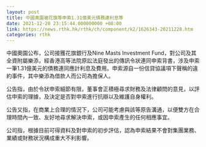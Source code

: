 ```yaml
---
layout: post
title: 中國奧園被花旗等申索1.31億美元債務連利息等
date: 2021-12-28 23:15:44.000000000 +08:00
link: https://news.rthk.hk/rthk/ch/component/k2/1626343-20211228.htm
categories: rthk
---
```


中國奧園公布，公司接獲花旗銀行及Nine Masts Investment Fund，對公司及其全資附屬樂添，經香港高等法院原訟法庭發出的傳訊令狀連同申索背書，涉及申索一筆1.31億美元的債務連同應計利息及費用。申索源自一份信貸協議項下聲稱的違約事件，其中樂添為借款人而公司為擔保人。

公告指，由於令狀申索細節有限，董事會正積極尋求財務及法律顧問的意見，以評估申索的理據，及決定是否對申索進行抗辯以及維護自身權利。

公告又指，在商業上合理的情況下，公司可能考慮與該等原告溝通，以便雙方在合理時間內一致、友好地尋求解決申索，或因申索產生的任何相應事宜。

公司指，根據目前可得資料及對申索的初步評估，認為申索結果不會對集團業務、業績或財務狀況構成重大不利影響。
